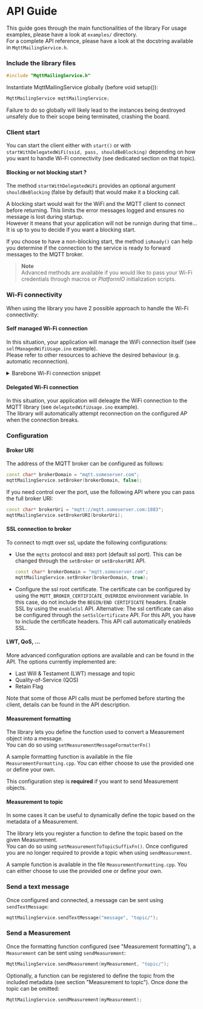 # API Guide
This guide goes through the main functionalities of the library
For usage examples, please have a look at `examples/` directory.  
For a complete API reference, please have a look at the docstring available in `MqttMailingService.h`.

### Include the library files

```cpp
#include "MqttMailingService.h"
```

Instantiate MqttMailingService globally (before void setup()):

```cpp
MqttMailingService mqttMailingService;
```
Failure to do so globally will likely lead to the instances being destroyed unsafely due to their scope being 
terminated, crashing the board.

### Client start
You can start the client either with `start()` or with `startWithDelegatedWiFi(ssid, pass, shouldBeBlocking)` depending on how you want to handle Wi-Fi connectivity (see dedicated section on that topic).

#### Blocking or not blocking start ?
The method `startWithDelegatedWiFi` provides an optional argument `shouldBeBlocking` (false by default) that would make it a blocking call. 

A blocking start would wait for the WiFi and the MQTT client to connect before returning. This limits the error messages logged and ensures no message is lost during startup.  
However it means that your application will not be runnign during that time... It is up to you to decide if you want a blocking start.

If you choose to have a non-blocking start, the method `isReady()` can help you determine if the connection to the service is ready to forward messages to the MQTT broker.


> **Note**  
Advanced methods are available if you would like to pass your Wi-Fi credentials through macros or *PlatformIO* initialization scripts.

### Wi-Fi connectivity
When using the library you have 2 possible approach to handle the Wi-Fi connectivity:

#### Self managed Wi-Fi connection
In this situation, your application will manage the WiFi connection itself (see `selfManagedWifiUsage.ino` example).  
Please refer to other resources to achieve the desired behaviour (e.g. automatic reconnection).

<details closed>
  <summary>Barebone Wi-Fi connection snippet</summary>
  The following snippet is a barbone example that will establish connection:

```cpp
WiFi.begin(ssid, password);
while (WiFi.isConnected()) {
    Serial.println("Waiting on the Wi-Fi connection");
    sleep(1);
}
Serial.println("Connected to Wi-Fi AP !");
```

Please note that here the Wi-Fi will not automatically re-connect if the connection is lost.
</details>


#### Delegated Wi-Fi connection
In this situation, your application will deleagte the WiFi connection to the MQTT library (see `delegatedWifiUsage.ino` example).  
The library will automatically attempt reconnection on the configured AP when the connection breaks. 

### Configuration

#### Broker URI
The address of the MQTT broker can be configured as follows:

```cpp
const char* brokerDomain = "mqtt.someserver.com";
mqttMailingService.setBroker(brokerDomain, false);
```

If you need control over the port, use the following API where you can pass the full broker URI:

```cpp
const char* brokerUri = "mqtt://mqtt.someserver.com:1883";
mqttMailingService.setBrokerURI(brokerUri);
```

#### SSL connection to broker
To connect to mqtt over ssl, update the following configurations:

* Use the `mqtts` protocol and `8883` port (default ssl port). This can be changed through the `setBroker` or `setBrokerURI` API.

  ```cpp
  const char* brokerDomain = "mqtt.someserver.com";
  mqttMailingService.setBroker(brokerDomain, true);
  ```

* Configure the ssl root certificate. The certificate can be configured by using 
  the `MQTT_BROKER_CERTIFICATE_OVERRIDE` environment variable. In this case, do not include the `BEGIN/END CERTIFICATE`
  headers. Enable SSL by using the `enableSsl` API.
  Alternative: The ssl certificate can also be configured through the `setSslCertificate` API. For this API, you have to include 
  the certificate headers. This API call automatically enableds SSL.


#### LWT, QoS, ...
More advanced configuration options are available and can be found in the API. The options currently implemented are: 
- Last Will & Testament (LWT) message and topic
- Quality-of-Service (QOS) 
- Retain Flag

Note that some of those API calls must be perfomed before starting the client, details can be found in the API description.

#### Measurement formatting
The library lets you define the function used to convert a Measurement object into a message.  
You can do so using `setMeasurementMessageFormatterFn()`

A sample formatting function is available in the file `MeasurementFormatting.cpp`.
You can either choose to use the provided one or define your own.

This configuration step is **required** if you want to send Measurement objects.

#### Measurement to topic
In some cases it can be useful to dynamically define the topic based on the metadata of a Measurement.

The library lets you register a function to define the topic based on the given Measurement.  
You can do so using `setMeasurementToTopicSuffixFn()`. Once configured you are no longer required to provide a topic when using `sendMeasurement`.

A sample function is available in the file `MeasurementFormatting.cpp`.
You can either choose to use the provided one or define your own.


### Send a text message
Once configured and connected, a message can be sent using `sendTextMessage`:

```cpp
mqttMailingService.sendTextMessage("message", "topic/");
```

### Send a Measurement
Once the formatting function configured (see "Measurement formatting"), a `Measurement` can be sent using `sendMeasurement`:

```cpp
MqttMailingService.sendMeasurement(myMeasurement, "topic/");
```

Optionally, a function can be registered to define the topic from the included metadata (see section "Measurement to topic"). Once done the topic can be omitted:

```cpp
MqttMailingService.sendMeasurement(myMeasurement);
```